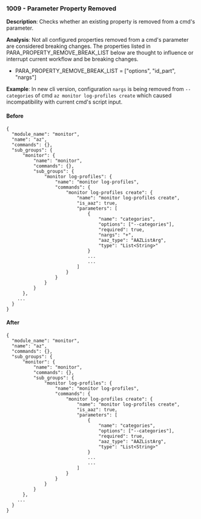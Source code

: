 ### 1009 - Parameter Property Removed

**Description**: Checks whether an existing property is removed from a cmd's parameter. 

**Analysis**: Not all configured properties removed from a cmd's parameter are considered breaking changes. The properties listed in PARA_PROPERTY_REMOVE_BREAK_LIST below are thought to influence or interrupt current workflow and be breaking changes. 
* PARA_PROPERTY_REMOVE_BREAK_LIST = ["options", "id_part", "nargs"]

**Example**: In new cli version, configuration `nargs` is being removed from `--categories` of cmd `az monitor log-profiles create` which caused incompatibility with current cmd's script input.

#### Before
```json5
{
  "module_name": "monitor",
  "name": "az",
  "commands": {},
  "sub_groups": {
      "monitor": {
          "name": "monitor",
          "commands": {},
          "sub_groups": {
              "monitor log-profiles": {
                  "name": "monitor log-profiles",
                  "commands": {
                      "monitor log-profiles create": {
                          "name": "monitor log-profiles create",
                          "is_aaz": true,
                          "parameters": [
                              {
                                  "name": "categories",
                                  "options": ["--categories"],
                                  "required": true,
                                  "nargs": "+",
                                  "aaz_type": "AAZListArg",
                                  "type": "List<String>"
                              }
                              ...
                              ...
                          ]
                      }
                  }
              }
          }
      },
    ...
  }
}
```

#### After
```json5
{
  "module_name": "monitor",
  "name": "az",
  "commands": {},
  "sub_groups": {
      "monitor": {
          "name": "monitor",
          "commands": {},
          "sub_groups": {
              "monitor log-profiles": {
                  "name": "monitor log-profiles",
                  "commands": {
                      "monitor log-profiles create": {
                          "name": "monitor log-profiles create",
                          "is_aaz": true,
                          "parameters": [
                              {
                                  "name": "categories",
                                  "options": ["--categories"],
                                  "required": true,
                                  "aaz_type": "AAZListArg",
                                  "type": "List<String>"
                              }
                              ...
                              ...
                          ]
                      }
                  }
              }
          }
      },
    ...
  }
}
```
